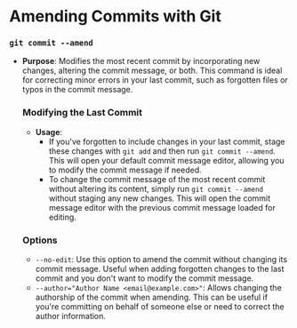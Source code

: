 
# Amending Commits with Git

### `git commit --amend`

-   **Purpose**: Modifies the most recent commit by incorporating new changes, altering the commit message, or both. This command is ideal for correcting minor errors in your last commit, such as forgotten files or typos in the commit message.
    
    ### Modifying the Last Commit
    
    -   **Usage**:
        -   If you've forgotten to include changes in your last commit, stage these changes with `git add` and then run `git commit --amend`. This will open your default commit message editor, allowing you to modify the commit message if needed.
        -   To change the commit message of the most recent commit without altering its content, simply run `git commit --amend` without staging any new changes. This will open the commit message editor with the previous commit message loaded for editing.
    
    ### Options
    
    -   `--no-edit`: Use this option to amend the commit without changing its commit message. Useful when adding forgotten changes to the last commit and you don't want to modify the commit message.
    -   `--author="Author Name <email@example.com>"`: Allows changing the authorship of the commit when amending. This can be useful if you're committing on behalf of someone else or need to correct the author information.
